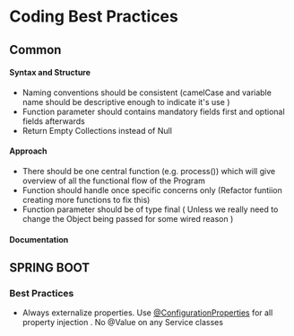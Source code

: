 # Coding Best Practices
## Common
#### Syntax and Structure
* Naming conventions should be consistent (camelCase and variable name should be descriptive enough to indicate it's use )
* Function parameter should contains mandatory fields first and optional fields afterwards
* Return Empty Collections instead of Null

#### Approach
* There should be one central function (e.g. process()) which will give overview of all the functional flow of the Program 
* Function should handle once specific concerns only (Refactor funtiion creating more functions to fix this)
* Function parameter should be of type final ( Unless we really need to change the Object being passed for some wired reason ) 


#### Documentation

## SPRING BOOT
### Best Practices
* Always externalize properties. Use [@ConfigurationProperties](https://www.baeldung.com/configuration-properties-in-spring-boot) for all property injection . No @Value on any Service classes 
